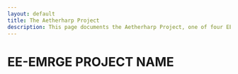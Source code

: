 ```yaml
---
layout: default
title: The Aetherharp Project
description: This page documents the Aetherharp Project, one of four EE-Emerge 2022 picnic day projects.
---
```


# EE-EMRGE PROJECT NAME
